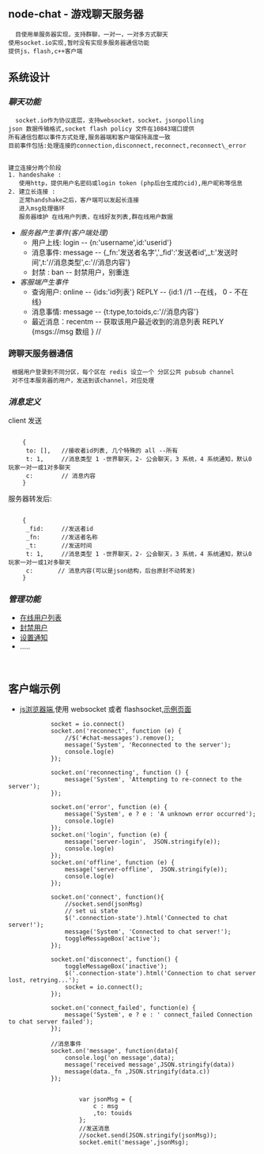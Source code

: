 node-chat -  游戏聊天服务器
----------------------------


      目使用单服务器实现，支持群聊，一对一，一对多方式聊天
    使用socket.io实现,暂时没有实现多服务器通信功能
    提供js，flash,c++客户端





系统设计
---------------

### *聊天功能*
      socket.io作为协议底层，支持websocket，socket，jsonpolling
    json 数据传输格式,socket flash policy 文件在10843端口提供
    所有通信包都以事件方式处理,服务器端和客户端保持高度一致
    目前事件包括:处理连接的connection,disconnect,reconnect,reconnect\_error
 
  
    建立连接分两个阶段
    1. handeshake :
       使用http，提供用户名密码或login token (php后台生成的cid),用户昵称等信息
    2. 建立长连接 :
       正常handshake之后，客户端可以发起长连接
       进入msg处理循环
       服务器维护 在线用户列表，在线好友列表,群在线用户数据

   
+   _服务器产生事件(客户端处理)_
      * 用户上线: login     -- {n:'username',id:'userid'}
      *	消息事件: message   -- {\_fn:'发送者名字','\_fid':'发送者id',\_t:'发送时间',t:'//消息类型',c:'//消息内容'}
	  * 封禁    : ban       -- 封禁用户，别重连
+   _客服端产生事件_
      * 查询用户: online    -- {ids:'id列表'}   REPLY -- {id:1 //1 --在线， 0 - 不在线}
	  * 消息事情: message   -- {t:type,to:toids,c:'//消息内容'} 
	  * 最近消息：recentm   -- 获取该用户最近收到的消息列表 REPLY {msgs://msg 数组 } //



###  跨聊天服务器通信
     根据用户登录到不同分区，每个区在 redis 设立一个 分区公共 pubsub channel
	 对不住本服务器的用户，发送到该channel，对应处理
	 




### *消息定义*

client 发送

```

    {
	 to: [],   //接收者id列表, 几个特殊的 all --所有 
	 t: 1,     //消息类型 1 -世界聊天，2- 公会聊天，3 系统，4 系统通知，默认0 玩家一对一或1对多聊天
	 c:        // 消息内容        
    }

```

服务器转发后:

```

    {
	 _fid:     //发送者id
	 _fn:      //发送者名称
	 _t:       //发送时间
	 t: 1,     //消息类型 1 -世界聊天，2- 公会聊天，3 系统，4 系统通知，默认0 玩家一对一或1对多聊天
	 c:       // 消息内容(可以是json结构，后台原封不动转发)        
    }

```

 

### *管理功能*

*   [在线用户列表](/admin/useronline)
*	[封禁用户](/admin/banuser)
*	[设置通知](/admin/sysnotice)
*	.....





<br/>


客户端示例
----------

* [js浏览器端](/socket.io/socket.io.js),使用 websocket 或者 flashsocket,[示例页面](/chat)


```
			socket = io.connect()
			socket.on('reconnect', function (e) {
				//$('#chat-messages').remove();
				message('System', 'Reconnected to the server');
				console.log(e)
			});

			socket.on('reconnecting', function () {
				message('System', 'Attempting to re-connect to the server');
			});

			socket.on('error', function (e) {
				message('System', e ? e : 'A unknown error occurred');
				console.log(e)
			});
			socket.on('login', function (e) {
				message('server-login',  JSON.stringify(e));
				console.log(e)
			});
			socket.on('offline', function (e) {
				message('server-offline',  JSON.stringify(e));
				console.log(e)
			});

			socket.on('connect', function(){
				//socket.send(jsonMsg)
				// set ui state
				$('.connection-state').html('Connected to chat server!');
				message('System', 'Connected to chat server!');
				toggleMessageBox('active');
			});

			socket.on('disconnect', function() {
				toggleMessageBox('inactive');
				$('.connection-state').html('Connection to chat server lost, retrying...');        
				socket = io.connect();
			});

			socket.on('connect_failed', function(e) {
				message('System', e ? e : ' connect_failed Connection to chat server failed');
			});

            //消息事件
			socket.on('message', function(data){
				console.log('on message',data);
				message('received message',JSON.stringify(data))
				message(data._fn ,JSON.stringify(data.c))
			});

			
					var jsonMsg = {
						c : msg
						,to: touids
					};
					//发送消息
					//socket.send(JSON.stringify(jsonMsg));
					socket.emit('message',jsonMsg);
```

